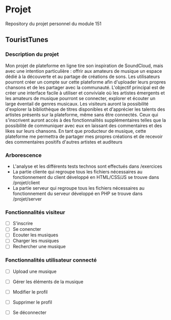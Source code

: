 # Projet
Repository du projet personnel du module 151

## TouristTunes

### Description du projet
Mon projet de plateforme en ligne tire son inspiration de SoundCloud, mais avec une
intention particulière : offrir aux amateurs de musique un espace dédié à la découverte et
au partage de créations de sons. Les utilisateurs pourront créer un compte sur cette
plateforme afin d'uploader leurs propres chansons et de les partager avec la communauté.
L'objectif principal est de créer une interface facile à utiliser et conviviale où les artistes
émergents et les amateurs de musique pourront se connecter, explorer et écouter un large
éventail de genres musicaux. Les visiteurs auront la possibilité d'explorer la bibliothèque
de titres disponibles et d'apprécier les talents des artistes présents sur la plateforme,
même sans être connectés.
Ceux qui s'inscrivent auront accès à des fonctionnalités supplémentaires telles que la
possibilité de communiquer avec eux en laissant des commentaires et des likes sur leurs
chansons.
En tant que producteur de musique, cette plateforme me permettra de partager mes
propres créations et de recevoir des commentaires positifs d'autres artistes et auditeurs

### Arborescence
- L'analyse et les différents tests technos sont effectués dans /exercices
- La partie cliente qui regroupe tous les fichiers nécessaires au fonctionnement du client développé en HTML/CSS/JS se trouve dans /projet/client </br>
- La partie serveur qui regroupe tous les fichiers nécessaires au fonctionnement du serveur développé en PHP se trouve dans /projet/server

### Fonctionnalités visiteur
- [ ] S'inscrire
- [ ] Se conencter
- [ ] Ecouter les musiques
- [ ] Charger les musiques
- [ ] Rechercher une musique

### Fonctionnalités utilisateur connecté
- [ ] Upload une musique
- [ ] Gérer les éléments de la musique
- [ ] Modifier le profil
- [ ] Supprimer le profil
- [ ] Se déconnecter


